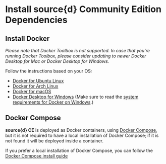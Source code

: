 # Install source{d} Community Edition Dependencies

## Install Docker

_Please note that Docker Toolbox is not supported. In case that you're running Docker Toolbox, please consider updating to newer Docker Desktop for Mac or Docker Desktop for Windows._

Follow the instructions based on your OS:

- [Docker for Ubuntu Linux](https://docs.docker.com/install/linux/docker-ce/ubuntu/#install-docker-ce-1)
- [Docker for Arch Linux](https://wiki.archlinux.org/index.php/Docker#Installation)
- [Docker for macOS](https://store.docker.com/editions/community/docker-ce-desktop-mac)
- [Docker Desktop for Windows](https://hub.docker.com/editions/community/docker-ce-desktop-windows) (Make sure to read the [system requirements for Docker on Windows](https://docs.docker.com/docker-for-windows/install/).)

## Docker Compose

**source{d} CE** is deployed as Docker containers, using [Docker Compose](https://docs.docker.com/compose), but it is not required to have a local installation of Docker Compose; if it is not found it will be deployed inside a container.

If you prefer a local installation of Docker Compose, you can follow the [Docker Compose install guide](https://docs.docker.com/compose/install)
